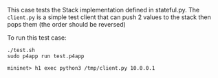 This case tests the Stack implementation defined in stateful.py.
The `client.py` is a simple test client that can push 2 values to the stack then pops them (the order should be reversed)

To run this test case:
```
./test.sh
sudo p4app run test.p4app

mininet> h1 exec python3 /tmp/client.py 10.0.0.1
```